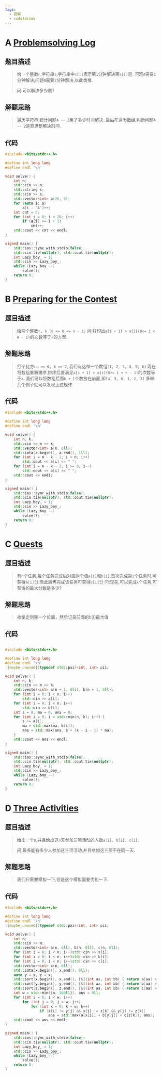 ```yaml
---
tags:
  - 题解
  - codeforces
---
```

# A [Problemsolving Log](https://codeforces.com/contest/1914/problem/A)

## 题目描述

> 给一个整数`n`,字符串`s`,字符串中`s[i]`表示第`i`分钟解决第`s[i]`题.
> 问题`A`需要`1`分钟解决,问题`B`需要`2`分钟解决,以此类推.
>
> 问:可以解决多少题?

## 解题思路

> 遍历字符串,统计问题`A -- Z`用了多少时间解决.
> 最后在遍历数组,判断问题`A -- Z`是否满足解决时间.

## 代码

```cpp
#include <bits/stdc++.h>

#define int long long
#define endl '\n'

void solve() {
    int n;
    std::cin >> n;
    std::string s;
    std::cin >> s;
    std::vector<int> a(26, 0);
    for (auto i: s)
        a[i - 'A']++;
    int cnt = 0;
    for (int i = 0; i < 26; i++)
        if (a[i] >= i + 1)
            cnt++;
    std::cout << cnt << endl;
}

signed main() {
    std::ios::sync_with_stdio(false);
    std::cin.tie(nullptr), std::cout.tie(nullptr);
    int Lazy_boy_ = 1;
    std::cin >> Lazy_boy_;
    while (Lazy_boy_--)
        solve();
    return 0;
}
```

# B [Preparing for the Contest](https://codeforces.com/contest/1914/problem/B)

## 题目描述

> 给两个整数`n, k (0 <= k <= n - 1)`
> 问:打印出`a[i + 1] > a[i](0<= i < n - 1)`的次数等于`k`的方案.

## 解题思路

> 打个比方:
> `n == 6, k == 2`, 我们有这样一个数组`[1, 2, 3, 4, 5, 6]`
> 现在将数组重新排序,排序后要满足`a[i + 1] > a[i](0<= i < n - 1)`的次数等于`k`.
> 我们可以将数组后面`k + 1`个数放在前面,即`[4, 5, 6, 1, 2, 3]`
> 多举几个例子就可以发现上述规律.

## 代码

```cpp
#include <bits/stdc++.h>

#define int long long
#define endl '\n'

void solve() {
    int n, k;
    std::cin >> n >> k;
    std::vector<int> a(n, 0ll);
    std::iota(a.begin(), a.end(), 1ll);
    for (int i = n - k - 1; i < n; i++)
        std::cout << a[i] << " ";
    for (int i = n - k - 2; i >= 0; i--)
        std::cout << a[i] << " ";
    std::cout << endl;
}

signed main() {
    std::ios::sync_with_stdio(false);
    std::cin.tie(nullptr), std::cout.tie(nullptr);
    int Lazy_boy_ = 1;
    std::cin >> Lazy_boy_;
    while (Lazy_boy_--)
        solve();
    return 0;
}
```

# C [Quests](https://codeforces.com/contest/1914/problem/C)

## 题目描述

> 有`n`个任务,每个任务完成后对应两个值`a[i]`和`b[i]`,首次完成第`i`个任务时,可获得`a[i]`分,若此后再完成该任务可获得`b[i]`分
> 问:现在,可以完成`k`个任务,可获得的最大分数是多少?

## 解题思路

> 枚举走到哪一个位置，然后记录前面的b[i]最大值

## 代码

```cpp

#include <bits/stdc++.h>

#define int long long
#define endl '\n'
[[maybe_unused]]typedef std::pair<int, int> pii;

void solve() {
    int n, k;
    std::cin >> n >> k;
    std::vector<int> a(n + 1, 0ll), b(n + 1, 0ll);
    for (int i = 0; i < n; i++)
        std::cin >> a[i];
    for (int i = 0; i < n; i++)
        std::cin >> b[i];
    int s = 0, ma = 0, ans = 0;
    for (int i = 0; i < std::min(n, k); i++) {
        s += a[i];
        ma = std::max(ma, b[i]);
        ans = std::max(ans, s + (k - i - 1) * ma);
    }
    std::cout << ans << endl;
}

signed main() {
    std::ios::sync_with_stdio(false);
    std::cin.tie(nullptr), std::cout.tie(nullptr);
    int Lazy_boy_ = 1;
    std::cin >> Lazy_boy_;
    while (Lazy_boy_--)
        solve();
    return 0;
}
```

# D [Three Activities](https://codeforces.com/contest/1914/problem/D)

## 题目描述

> 给出一个`n`,并且给出这`n`天参加三项活动的人数`a[i], b[i], c[i]`.
>
> 问:最多能有多少人参加这三项活动,并且参加这三项不在同一天.

## 解题思路

> 我们只需要模拟一下,但是这个模拟需要优化一下.

## 代码

```cpp
#include <bits/stdc++.h>

#define int long long
#define endl '\n'
[[maybe_unused]]typedef std::pair<int, int> pii;

void solve() {
    int n;
    std::cin >> n;
    std::vector<int> a(n, 0ll), b(n, 0ll), c(n, 0ll);
    for (int i = 0; i < n; i++)std::cin >> a[i];
    for (int i = 0; i < n; i++)std::cin >> b[i];
    for (int i = 0; i < n; i++)std::cin >> c[i];
    std::vector<int> x(n, 0ll);
    std::iota(x.begin(), x.end(), 0ll);
    auto y = x, z = x;
    std::sort(x.begin(), x.end(), [&](int aa, int bb) { return a[aa] > a[bb]; });
    std::sort(y.begin(), y.end(), [&](int aa, int bb) { return b[aa] > b[bb]; });
    std::sort(z.begin(), z.end(), [&](int aa, int bb) { return c[aa] > c[bb]; });
    int w = std::min({n, 100ll}), ans = 0ll;
    for (int i = 0; i < w; i++)
        for (int j = 0; j < w; j++)
            for (int k = 0; k < w; k++)
                if (x[i] != y[j] && x[i] != z[k] && y[j] != z[k])
                    ans = std::max(a[x[i]] + b[y[j]] + c[z[k]], ans);
    std::cout << ans << endl;
}

signed main() {
    std::ios::sync_with_stdio(false);
    std::cin.tie(nullptr), std::cout.tie(nullptr);
    int Lazy_boy_ = 1;
    std::cin >> Lazy_boy_;
    while (Lazy_boy_--)
        solve();
    return 0;
}
```
